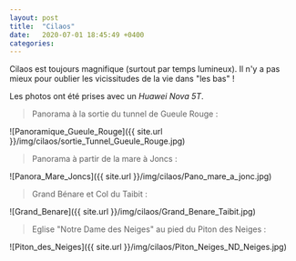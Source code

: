 ```yaml
---
layout: post
title:  "Cilaos"
date:   2020-07-01 18:45:49 +0400
categories: 
---
```



Cilaos est toujours magnifique (surtout par temps lumineux). Il n'y a pas mieux pour oublier les vicissitudes de la vie dans "les bas"  !

Les photos ont été prises avec un *Huawei Nova 5T*.

> Panorama à la sortie du tunnel de Gueule Rouge :

![Panoramique_Gueule_Rouge]({{ site.url }}/img/cilaos/sortie_Tunnel_Gueule_Rouge.jpg)

> Panorama à partir de la mare à Joncs :

![Panora_Mare_Joncs]({{ site.url }}/img/cilaos/Pano_mare_a_jonc.jpg)

> Grand Bénare et Col du Taibit :

![Grand_Benare]({{ site.url }}/img/cilaos/Grand_Benare_Taibit.jpg)

> Eglise "Notre Dame des Neiges" au pied du Piton des Neiges :

![Piton_des_Neiges]({{ site.url }}/img/cilaos/Piton_Neiges_ND_Neiges.jpg)
